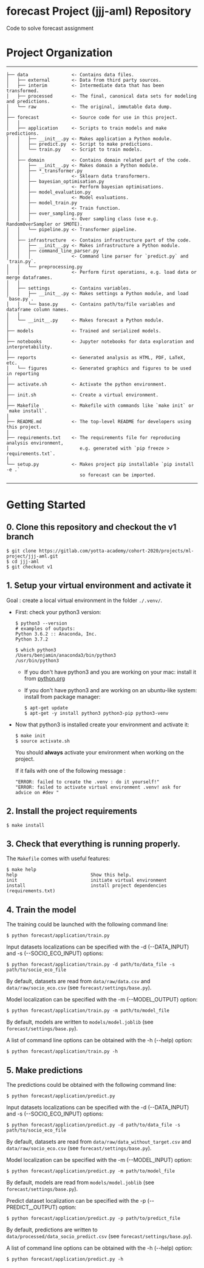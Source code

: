# forecast Project (jjj-aml) Repository

Code to solve forecast assignment


# Project Organization

------------

    ├── data                <- Contains data files.
    │   ├── external        <- Data from third party sources.
    │   ├── interim         <- Intermediate data that has been transformed.
    │   ├── processed       <- The final, canonical data sets for modeling and predictions.
    │   └── raw             <- The original, immutable data dump.
    │
    ├── forecast            <- Source code for use in this project.
    │   │
    │   ├── application     <- Scripts to train models and make predictions.
    │   │   ├── __init__.py <- Makes application a Python module.
    │   │   ├── predict.py  <- Script to make predictions.
    │   │   └── train.py    <- Script to train models.
    │   │
    │   ├── domain          <- Contains domain related part of the code.
    │   │   ├── __init__.py <- Makes domain a Python module.
    │   │   ├── *_transformer.py
    │   │   │               <- Sklearn data transformers.
    │   │   ├── bayesian_optimisation.py
    │   │   │               <- Perform bayesian optimisations.
    │   │   ├── model_evaluation.py
    │   │   │               <- Model evaluations.
    │   │   ├── model_train.py
    │   │   │               <- Train function.
    │   │   ├── over_sampling.py
    │   │   │               <- Over sampling class (use e.g. RandomOverSampler or SMOTE).
    │   │   └── pipeline.py <- Transformer pipeline.
    │   │
    │   ├── infrastructure  <- Contains infrastructure part of the code.
    │   │   ├── __init__.py <- Makes infrastructure a Python module.
    │   │   ├── command_line_parser.py
    │   │   │               <- Command line parser for `predict.py` and `train.py`.
    │   │   └── preprocessing.py
    │   │                   <- Perform first operations, e.g. load data or merge dataframes.
    │   │
    │   ├── settings        <- Contains variables.
    │   │   ├── __init__.py <- Makes settings a Python module, and load `base.py`.
    │   │   └── base.py     <- Contains path/to/file variables and dataframe column names.
    │   │
    │   └── __init__.py     <- Makes forecast a Python module.
    │
    ├── models              <- Trained and serialized models.
    │
    ├── notebooks           <- Jupyter notebooks for data exploration and interpretability.
    │
    ├── reports             <- Generated analysis as HTML, PDF, LaTeX, etc.
    │   └── figures         <- Generated graphics and figures to be used in reporting
    │
    ├── activate.sh         <- Activate the python environment.
    │
    ├── init.sh             <- Create a virtual environment.
    │
    ├── Makefile            <- Makefile with commands like `make init` or `make install`.
    │
    ├── README.md           <- The top-level README for developers using this project.
    │
    ├── requirements.txt    <- The requirements file for reproducing analysis environment,
    │                          e.g. generated with `pip freeze > requirements.txt`.
    │
    └── setup.py            <- Makes project pip installable `pip install -e .`
                               so forecast can be imported.

--------


# Getting Started


## 0. Clone this repository and checkout the v1 branch
```
$ git clone https://gitlab.com/yotta-academy/cohort-2020/projects/ml-project/jjj-aml.git
$ cd jjj-aml
$ git checkout v1
```

## 1. Setup your virtual environment and activate it

Goal : create a local virtual environment in the folder `./.venv/`.

- First: check your python3 version:

    ```
    $ python3 --version
    # examples of outputs:
    Python 3.6.2 :: Anaconda, Inc.
    Python 3.7.2

    $ which python3
    /Users/benjamin/anaconda3/bin/python3
    /usr/bin/python3
    ```

    - If you don't have python3 and you are working on your mac: install it from [python.org](https://www.python.org/downloads/)
    - If you don't have python3 and are working on an ubuntu-like system: install from package manager:

        ```
        $ apt-get update
        $ apt-get -y install python3 python3-pip python3-venv
        ```

- Now that python3 is installed create your environment and activate it:

    ```
    $ make init
    $ source activate.sh
    ```

    You should **always** activate your environment when working on the project.

    If it fails with one of the following message :
    ```
    "ERROR: failed to create the .venv : do it yourself!"
    "ERROR: failed to activate virtual environment .venv! ask for advice on #dev "
    ```

## 2. Install the project requirements

```
$ make install
```

## 3. Check that everything is running properly.

The `Makefile` comes with useful features:

```
$ make help
help                           Show this help.
init                           initiate virtual environment
install                        install project dependencies (requirements.txt)
```

## 4. Train the model

The training could be launched with the following command line:

```
$ python forecast/application/train.py
```

Input datasets localizations can be specified with the -d (--DATA_INPUT) and -s (--SOCIO_ECO_INPUT) options:

```
$ python forecast/application/train.py -d path/to/data_file -s path/to/socio_eco_file
```

By default, datasets are read from `data/raw/data.csv` and `data/raw/socio_eco.csv` (see `forecast/settings/base.py`).

Model localization can be specified with the -m (--MODEL_OUTPUT) option:

```
$ python forecast/application/train.py -m path/to/model_file
```

By default, models are written to `models/model.joblib` (see `forecast/settings/base.py`).

A list of command line options can be obtained with the -h (--help) option:

```
$ python forecast/application/train.py -h
```

## 5. Make predictions

The predictions could be obtained with the following command line:

```
$ python forecast/application/predict.py
```

Input datasets localizations can be specified with the -d (--DATA_INPUT) and -s (--SOCIO_ECO_INPUT) options:

```
$ python forecast/application/predict.py -d path/to/data_file -s path/to/socio_eco_file
```

By default, datasets are read from `data/raw/data_without_target.csv` and `data/raw/socio_eco.csv` (see `forecast/settings/base.py`).

Model localization can be specified with the -m (--MODEL_INPUT) option:

```
$ python forecast/application/predict.py -m path/to/model_file
```

By default, models are read from `models/model.joblib` (see `forecast/settings/base.py`).

Predict dataset localization can be specified with the -p (--PREDICT__OUTPUT) option:

```
$ python forecast/application/predict.py -p path/to/predict_file
```

By default, predictions are written to `data/processed/data_socio_predict.csv` (see `forecast/settings/base.py`).

A list of command line options can be obtained with the -h (--help) option:

```
$ python forecast/application/predict.py -h
```

